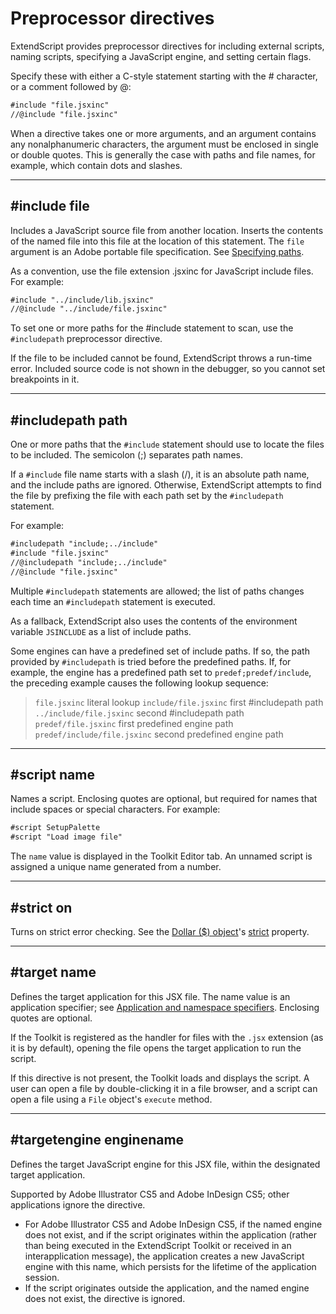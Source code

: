 # Preprocessor directives

ExtendScript provides preprocessor directives for including external scripts, naming scripts, specifying a JavaScript engine, and setting certain flags.

Specify these with either a C-style statement starting with the # character, or a comment followed by @:

```default
#include "file.jsxinc"
//@include "file.jsxinc"
```

When a directive takes one or more arguments, and an argument contains any nonalphanumeric characters, the argument must be enclosed in single or double quotes. This is generally the case with paths and file names, for example, which contain dots and slashes.

---

## #include file

Includes a JavaScript source file from another location. Inserts the contents of the named file into this file at the location of this statement. The `file` argument is an Adobe portable file specification. See [Specifying paths](../file-system-access/using-file-and-folder-objects.md#specifying-paths).

As a convention, use the file extension .jsxinc for JavaScript include files. For example:

```default
#include "../include/lib.jsxinc"
//@include "../include/file.jsxinc"
```

To set one or more paths for the #include statement to scan, use the `#includepath` preprocessor directive.

If the file to be included cannot be found, ExtendScript throws a run-time error. Included source code is not shown in the debugger, so you cannot set breakpoints in it.

---

## #includepath path

One or more paths that the `#include` statement should use to locate the files to be included. The semicolon (;) separates path names.

If a `#include` file name starts with a slash (/), it is an absolute path name, and the include paths are ignored. Otherwise, ExtendScript attempts to find the file by prefixing the file with each path set by the `#includepath` statement.

For example:

```default
#includepath "include;../include"
#include "file.jsxinc"
//@includepath "include;../include"
//@include "file.jsxinc"
```

Multiple `#includepath` statements are allowed; the list of paths changes each time an `#includepath` statement is executed.

As a fallback, ExtendScript also uses the contents of the environment variable `JSINCLUDE` as a list of include paths.

Some engines can have a predefined set of include paths. If so, the path provided by `#includepath` is tried before the predefined paths. If, for example, the engine has a predefined path set to `predef;predef/include`, the preceding example causes the following lookup sequence:

> `file.jsxinc`                literal lookup
> `include/file.jsxinc`        first #includepath path
> `../include/file.jsxinc`     second #includepath path
> `predef/file.jsxinc`         first predefined engine path
> `predef/include/file.jsxinc` second predefined engine path

---

## #script name

Names a script. Enclosing quotes are optional, but required for names that include spaces or special characters. For example:

```default
#script SetupPalette
#script "Load image file"
```

The `name` value is displayed in the Toolkit Editor tab. An unnamed script is assigned a unique name generated from a number.

---

## #strict on

Turns on strict error checking. See the [Dollar ($) object](dollar-object.md)'s [strict](dollar-object.md#dollar-strict) property.

---

## #target name

Defines the target application for this JSX file. The name value is an application specifier; see [Application and namespace specifiers](../interapplication-communication/application-and-namespace-specifiers.md). Enclosing quotes are optional.

If the Toolkit is registered as the handler for files with the `.jsx` extension (as it is by default), opening the file opens the target application to run the script.

If this directive is not present, the Toolkit loads and displays the script. A user can open a file by double-clicking it in a file browser, and a script can open a file using a `File` object's `execute` method.

---

## #targetengine enginename

Defines the target JavaScript engine for this JSX file, within the designated target application.

Supported by Adobe Illustrator CS5 and Adobe InDesign CS5; other applications ignore the directive.

- For Adobe Illustrator CS5 and Adobe InDesign CS5, if the named engine does not exist, and if the script originates within the application (rather than being executed in the ExtendScript Toolkit or received in an interapplication message), the application creates a new JavaScript engine with this name, which persists for the lifetime of the application session.
- If the script originates outside the application, and the named engine does not exist, the directive is ignored.
